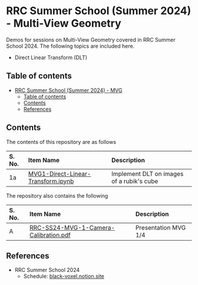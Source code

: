 # RRC Summer School (Summer 2024) - Multi-View Geometry

Demos for sessions on Multi-View Geometry covered in RRC Summer School 2024. The following topics are included here.

- Direct Linear Transform (DLT)

## Table of contents

- [RRC Summer School (Summer 2024) - MVG](#rrc-summer-school-summer-2024---mvg)
    - [Table of contents](#table-of-contents)
    - [Contents](#contents)
    - [References](#references)

## Contents

The contents of this repository are as follows

| S. No. | Item Name | Description |
| :----- | :-------- | :---------- |
| 1a | [MVG1-Direct-Linear-Transform.ipynb](./notebooks/MVG1-Direct-Linear-Transform.ipynb) | Implement DLT on images of a rubik's cube |

The repository also contains the following

| S. No. | Item Name | Description |
| :----- | :-------- | :---------- |
| A | [RRC-SS24-MVG-1-Camera-Calibration.pdf](./slides/RRC-SS24-MVG-1-Camera-Calibration.pdf) | Presentation MVG 1/4 |

## References

- RRC Summer School 2024
    - Schedule: [black-voxel.notion.site](https://black-voxel.notion.site/RRC-Summer-School-2024-33dba394321d4ad49ad03d478d5e4869)

